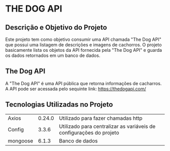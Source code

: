 # THE DOG API

## Descrição e Objetivo do Projeto
Este projeto tem como objetivo consumir uma API chamada "The Dog API" que possui uma listagem de descrições e imagens de cachorros. O projeto basicamente lista os objetos da API fornecida pela "The Dog API" e guarda os dados retornados em um banco de dados.

## The Dog API
A "The Dog API" é uma API pública que retorna informações de cacharros. A API pode ser acessada pelo sequinte link: https://thedogapi.com/

## Tecnologias Utilizadas no Projeto
<table>
  <tr>
    <td>Axios</td>
    <td>0.24.0</td>
    <td>Utilizado para fazer chamadas http</td>
  </tr>
  <tr>
    <td>Config</td>
    <td>3.3.6</td>
    <td>Utilizado para centralizar as variáveis de configurações do projeto</td>
  </tr>
  <tr>
    <td>mongoose</td>
    <td>6.1.3</td>
    <td>Banco de dados</td>
  </tr>
</table>









